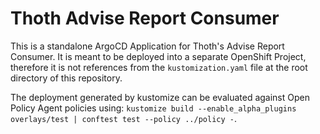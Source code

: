 # Thoth Advise Report Consumer

This is a standalone ArgoCD Application for Thoth's Advise Report Consumer. It is meant to be deployed into a
separate OpenShift Project, therefore it is not references from the `kustomization.yaml` file at the root directory
of this repository.

The deployment generated by kustomize can be evaluated against Open Policy Agent policies
using: `kustomize build --enable_alpha_plugins overlays/test | conftest test --policy ../policy -`.
